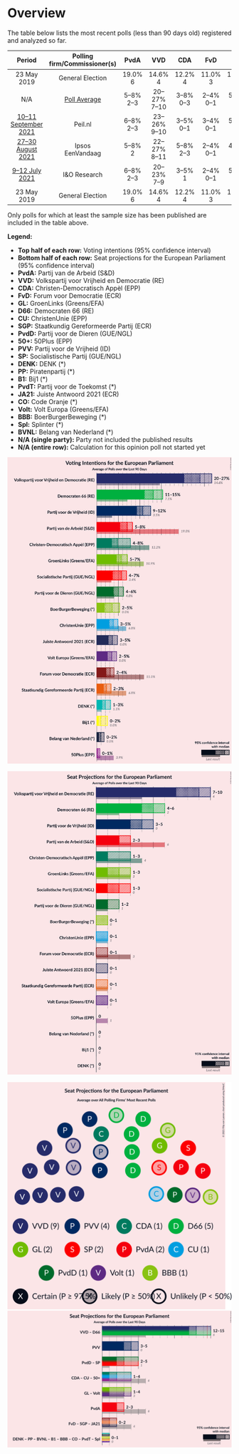 # Overview

The table below lists the most recent polls (less than 90 days old) registered and analyzed so far.

| Period     | Polling firm/Commissioner(s) | PvdA | VVD | CDA | FvD | GL | D66 | CU | SGP | PvdD | 50+ | PVV | SP | DENK | PP | B1 | PvdT | JA21 | CO | Volt | BBB | Spl | BVNL |
|:----------:|:----------------------------:|:--:|:--:|:--:|:--:|:--:|:--:|:--:|:--:|:--:|:--:|:--:|:--:|:--:|:--:|:--:|:--:|:--:|:--:|:--:|:--:|:--:|:--:|
| 23 May 2019 | General Election | 19.0% <br> 6 | 14.6% <br> 4 | 12.2% <br> 4 | 11.0% <br> 3 | 10.9% <br> 3 | 7.1% <br> 2 | 6.8% <br> 1 | 6.8% <br> 1 | 4.0% <br> 1 | 3.9% <br> 1 | 3.5% <br> 0 | 3.4% <br> 0 | 1.1% <br> 0 | 0.2% <br> 0 | 0.0% <br> 0 | 0.0% <br> 0 | 0.0% <br> 0 | 0.0% <br> 0 | 0.0% <br> 0 | 0.0% <br> 0 | 0.0% <br> 0 | 0.0% <br> 0 |
| N/A | [Poll Average](average.html) | 5–8% <br> 2–3 | 20–27% <br> 7–10 | 3–8% <br> 0–3 | 2–4% <br> 0–1 | 5–7% <br> 1–3 | 12–15% <br> 4–6 | 3–5% <br> 0–1 | 2–3% <br> 0–1 | 4–6% <br> 1–2 | 0–1% <br> 0 | 9–12% <br> 3–5 | 4–7% <br> 1–2 | 1–3% <br> 0 | N/A <br> N/A | 0–2% <br> 0 | N/A <br> N/A | 3–5% <br> 0–1 | N/A <br> N/A | 2–5% <br> 0–1 | 2–5% <br> 0–1 | N/A <br> N/A | 0–2% <br> 0 |
| [10–11 September 2021](2021-09-11-Peilnl.html) | Peil.nl | 6–8% <br> 2–3 | 23–26% <br> 9–10 | 3–5% <br> 0–1 | 3–4% <br> 0–1 | 5–6% <br> 2 | 11–14% <br> 4–5 | 3–5% <br> 0–1 | 2–3% <br> 0 | 5–6% <br> 2 | 0% <br> 0 | 10–12% <br> 3–4 | 5–7% <br> 2 | 2–3% <br> 0 | N/A <br> N/A | 0–1% <br> 0 | N/A <br> N/A | 3–4% <br> 0–1 | N/A <br> N/A | 3–4% <br> 0 | 4–5% <br> 1 | N/A <br> N/A | 0–1% <br> 0 |
| [27–30 August 2021](2021-08-30-Ipsos.html) | Ipsos <br> EenVandaag | 5–8% <br> 2 | 22–27% <br> 8–11 | 5–8% <br> 2–3 | 2–4% <br> 0–1 | 4–7% <br> 1–2 | 12–16% <br> 4–5 | 3–5% <br> 0–1 | 2–4% <br> 0–1 | 4–6% <br> 1–2 | 0–1% <br> 0 | 9–13% <br> 3–5 | 3–6% <br> 1–2 | 2–4% <br> 0 | N/A <br> N/A | 0–1% <br> 0 | N/A <br> N/A | 2–5% <br> 0–1 | N/A <br> N/A | 2–4% <br> 0–1 | 2–4% <br> 0 | N/A <br> N/A | N/A <br> N/A |
| [9–12 July 2021](2021-07-12-IOResearch.html) | I&O Research | 6–8% <br> 2–3 | 20–23% <br> 7–9 | 3–5% <br> 1 | 2–4% <br> 0–1 | 5–7% <br> 1–3 | 12–15% <br> 5–6 | 3–4% <br> 0–1 | 2–3% <br> 0 | 4–6% <br> 1–2 | 0–1% <br> 0 | 9–12% <br> 3–4 | 5–7% <br> 1–2 | 1–2% <br> 0 | N/A <br> N/A | 1–3% <br> 0 | N/A <br> N/A | 3–5% <br> 0–1 | N/A <br> N/A | 3–5% <br> 0–1 | 3–4% <br> 0–1 | N/A <br> N/A | 1–2% <br> 0 |
| 23 May 2019 | General Election | 19.0% <br> 6 | 14.6% <br> 4 | 12.2% <br> 4 | 11.0% <br> 3 | 10.9% <br> 3 | 7.1% <br> 2 | 6.8% <br> 1 | 6.8% <br> 1 | 4.0% <br> 1 | 3.9% <br> 1 | 3.5% <br> 0 | 3.4% <br> 0 | 1.1% <br> 0 | 0.2% <br> 0 | 0.0% <br> 0 | 0.0% <br> 0 | 0.0% <br> 0 | 0.0% <br> 0 | 0.0% <br> 0 | 0.0% <br> 0 | 0.0% <br> 0 | 0.0% <br> 0 |

Only polls for which at least the sample size has been published are included in the table above.

**Legend:**
+ **Top half of each row:** Voting intentions (95% confidence interval)
+ **Bottom half of each row:** Seat projections for the European Parliament (95% confidence interval)
+ **PvdA:** Partij van de Arbeid (S&D)
+ **VVD:** Volkspartij voor Vrijheid en Democratie (RE)
+ **CDA:** Christen-Democratisch Appèl (EPP)
+ **FvD:** Forum voor Democratie (ECR)
+ **GL:** GroenLinks (Greens/EFA)
+ **D66:** Democraten 66 (RE)
+ **CU:** ChristenUnie (EPP)
+ **SGP:** Staatkundig Gereformeerde Partij (ECR)
+ **PvdD:** Partij voor de Dieren (GUE/NGL)
+ **50+:** 50Plus (EPP)
+ **PVV:** Partij voor de Vrijheid (ID)
+ **SP:** Socialistische Partij (GUE/NGL)
+ **DENK:** DENK (*)
+ **PP:** Piratenpartij (*)
+ **B1:** Bij1 (*)
+ **PvdT:** Partij voor de Toekomst (*)
+ **JA21:** Juiste Antwoord 2021 (ECR)
+ **CO:** Code Oranje (*)
+ **Volt:** Volt Europa (Greens/EFA)
+ **BBB:** BoerBurgerBeweging (*)
+ **Spl:** Splinter (*)
+ **BVNL:** Belang van Nederland (*)
+ **N/A (single party):** Party not included the published results
+ **N/A (entire row):** Calculation for this opinion poll not started yet


![Graph with voting intentions not yet produced](average.png "Voting Intentions")

![Graph with seats not yet produced](average-seats.png "Seats")

![Graph with seating plan not yet produced](average-seating-plan.png "Seating Plan")
![Graph with coalitions seats not yet produced](average-coalitions-seats.png "Coalitions Seats")
